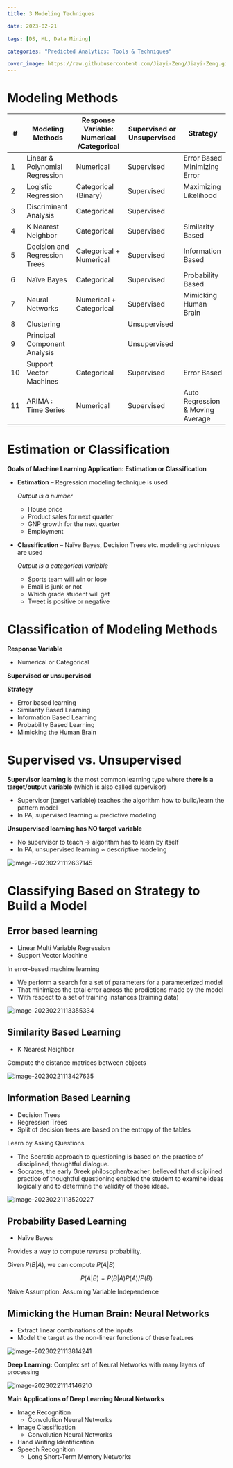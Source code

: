 ```yaml
---
title: 3 Modeling Techniques

date: 2023-02-21

tags: [DS, ML, Data Mining]

categories: "Predicted Analytics: Tools & Techniques"

cover_image: https://raw.githubusercontent.com/Jiayi-Zeng/Jiayi-Zeng.github.io/pic/img/20230223%20(2).png
---
```


# **Modeling Methods**

| #    | Modeling Methods               | Response Variable: Numerical /Categorical | Supervised or Unsupervised | Strategy                              |
| ---- | ------------------------------ | ----------------------------------------- | -------------------------- | ------------------------------------- |
| 1    | Linear & Polynomial Regression | Numerical                                 | Supervised                 | Error Based<br/>Minimizing Error      |
| 2    | Logistic Regression            | Categorical (Binary)                      | Supervised                 | Maximizing Likelihood                 |
| 3    | Discriminant Analysis          | Categorical                               | Supervised                 |                                       |
| 4    | K Nearest Neighbor             | Categorical                               | Supervised                 | Similarity Based                      |
| 5    | Decision and Regression Trees  | Categorical + Numerical                   | Supervised                 | Information Based                     |
| 6    | Naïve Bayes                    | Categorical                               | Supervised                 | Probability Based                     |
| 7    | Neural Networks                | Numerical + Categorical                   | Supervised                 | Mimicking Human Brain                 |
| 8    | Clustering                     |                                           | Unsupervised               |                                       |
| 9    | Principal Component Analysis   |                                           | Unsupervised               |                                       |
| 10   | Support Vector Machines        | Categorical                               | Supervised                 | Error Based                           |
| 11   | ARIMA : Time Series            | Numerical                                 | Supervised                 | Auto Regression & Moving <br/>Average |

# **Estimation or Classification**

**Goals of Machine Learning Application: Estimation or Classification**

* **Estimation** – Regression modeling technique is used

  *Output is a number*

  * House price
  * Product sales for next quarter
  * GNP growth for the next quarter
  * Employment

* **Classification** – Naïve Bayes, Decision Trees etc. modeling techniques are used

  *Output is a categorical variable*

  * Sports team will win or lose
  * Email is junk or not
  * Which grade student will get
  * Tweet is positive or negative

# **Classification of Modeling Methods**

**Response Variable**

* Numerical or Categorical

**Supervised or unsupervised**

**Strategy**

* Error based learning
* Similarity Based Learning
* Information Based Learning
* Probability Based Learning
* Mimicking the Human Brain

# **Supervised vs. Unsupervised**

**Supervisor learning** is the most common learning type where **there is a target/output variable** (which is also called supervisor)

* Supervisor (target variable) teaches the algorithm how to build/learn the pattern model
* In PA, supervised learning ≈ predictive modeling

**Unsupervised learning has NO target variable**

* No supervisor to teach → algorithm has to learn by itself
* In PA, unsupervised learning ≈ descriptive modeling

![image-20230221112637145](https://raw.githubusercontent.com/Jiayi-Zeng/Jiayi-Zeng.github.io/pic/img/image-20230221112637145.png)

# **Classifying Based on Strategy to Build a Model**

## Error based learning

* Linear Multi Variable Regression
* Support Vector Machine

In error-based machine learning

* We perform a search for a set of parameters for a parameterized model
* That minimizes the total error across the predictions made by the model
* With respect to a set of training instances (training data)

![image-20230221113355334](https://raw.githubusercontent.com/Jiayi-Zeng/Jiayi-Zeng.github.io/pic/img/image-20230221113355334.png)

## Similarity Based Learning

* K Nearest Neighbor

Compute the distance matrices between objects

![image-20230221113427635](https://raw.githubusercontent.com/Jiayi-Zeng/Jiayi-Zeng.github.io/pic/img/image-20230221113427635.png)

## Information Based Learning

* Decision Trees
* Regression Trees
* Split of decision trees are based on the entropy of the tables

Learn by Asking Questions

* The Socratic approach to questioning is based on the practice of disciplined, thoughtful dialogue.
* Socrates, the early Greek philosopher/teacher, believed that disciplined practice of thoughtful questioning enabled the student to examine ideas logically and to determine the validity of those ideas.

![image-20230221113520227](https://raw.githubusercontent.com/Jiayi-Zeng/Jiayi-Zeng.github.io/pic/img/image-20230221113520227.png)

## Probability Based Learning

* Naïve Bayes

Provides a way to compute *reverse* probability. 

Given $P(B|A)$, we can compute $P(A|B)$

$$
P(A|B) = P(B|A)P(A)/P(B)
$$

Naïve Assumption: Assuming Variable Independence

## Mimicking the Human Brain: Neural Networks

* Extract linear combinations of the inputs
* Model the target as the non-linear functions of these features

![image-20230221113814241](https://raw.githubusercontent.com/Jiayi-Zeng/Jiayi-Zeng.github.io/pic/img/image-20230221113814241.png)

**Deep Learning:** Complex set of Neural Networks with many layers of processing

![image-20230221114146210](https://raw.githubusercontent.com/Jiayi-Zeng/Jiayi-Zeng.github.io/pic/img/image-20230221114146210.png)

**Main Applications of Deep Learning Neural Networks**

* Image Recognition
  * Convolution Neural Networks
* Image Classification
  * Convolution Neural Networks
* Hand Writing Identification
* Speech Recognition
  * Long Short-Term Memory Networks